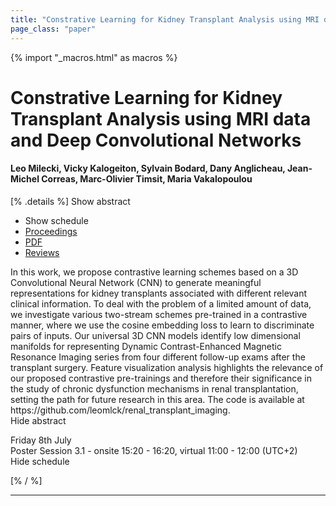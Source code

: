 ```yaml
---
title: "Constrative Learning for Kidney Transplant Analysis using MRI data and Deep Convolutional Networks"
page_class: "paper"
---
```


{% import "_macros.html" as macros %}

# Constrative Learning for Kidney Transplant Analysis using MRI data and Deep Convolutional Networks

#### Leo Milecki, Vicky Kalogeiton, Sylvain Bodard, Dany Anglicheau, Jean-Michel Correas, Marc-Olivier Timsit, Maria Vakalopoulou

[% .details %]
<a class="toggle_visibility" data-selector=".abstract" data-level="3">Show abstract</a>
- <a class="toggle_visibility" data-selector=".schedule" data-level="3">Show schedule</a>
- <a href="">Proceedings</a>
- <a href="https://openreview.net/pdf?id=fLUyt7-mWwI">PDF</a>
- <a href="https://openreview.net/forum?id=fLUyt7-mWwI">Reviews</a>

<p>
    <span class="abstract">
        In this work, we propose contrastive learning schemes based on a 3D Convolutional Neural Network (CNN) to generate meaningful representations for kidney transplants associated with different relevant clinical information. To deal with the problem of a limited amount of data, we investigate various two-stream schemes pre-trained in a contrastive manner, where we use the cosine embedding loss to learn to discriminate pairs of inputs. Our universal 3D CNN models identify low dimensional manifolds for representing Dynamic Contrast-Enhanced Magnetic Resonance Imaging series from four different follow-up exams after the transplant surgery. Feature visualization analysis highlights the relevance of our proposed contrastive pre-trainings and therefore their significance in the study of chronic dysfunction mechanisms in renal transplantation, setting the path for future research in this area. The code is available at https://github.com/leomlck/renal_transplant_imaging.
        <br>
        <span class="actions"><a class="toggle_visibility" data-level="2">Hide abstract</a></span>
    </span>
</p>

<p>
    <span class="schedule">
        Friday 8th July<br>Poster Session 3.1 - onsite 15:20 - 16:20, virtual 11:00 - 12:00 (UTC+2)
        <br>
        <span class="actions"><a class="toggle_visibility" data-level="2">Hide schedule</a></span>
    </span>
</p>

[% / %]


---
<!-- { macros.presentation('', '', 720, 450) } -->
